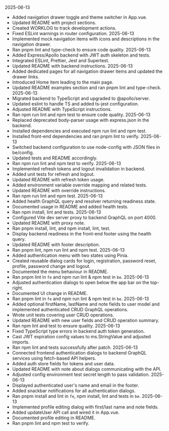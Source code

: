 2025-06-13

- Added navigation drawer toggle and theme switcher in App.vue.
- Updated README with project sections.
- Created WORKLOG to track development actions.
- Fixed ESLint warnings in router configuration.
  2025-06-13
- Implemented mock navigation items with icons and descriptions in the navigation drawer.
- Ran pnpm lint and type-check to ensure code quality.
  2025-06-13
- Added Express/Apollo backend with JWT auth skeleton and tests.
- Integrated ESLint, Prettier, Jest and Supertest.
- Updated README with backend instructions.
  2025-06-13
- Added dedicated pages for all navigation drawer items and updated the drawer links.
- Introduced Home item leading to the main page.
- Updated README examples section and ran pnpm lint and type-check.
  2025-06-13
- Migrated backend to TypeScript and upgraded to @apollo/server.
- Updated eslint to handle TS and added ts-jest configuration.
- Adjusted README with TypeScript instructions.
- Ran npm run lint and npm test to ensure code quality.
  2025-06-13
- Replaced deprecated body-parser usage with express.json in the backend.
- Installed dependencies and executed npm run lint and npm test.
- Installed front-end dependencies and ran pnpm lint to verify.
  2025-06-13
- Switched backend configuration to use node-config with JSON files in be/config.
- Updated tests and README accordingly.
- Ran npm run lint and npm test to verify.
  2025-06-13
- Implemented refresh tokens and logout invalidation in backend.
- Added unit tests for refresh and logout.
- Updated README with refresh token usage.
- Added environment variable override mapping and related tests.
- Updated README with override instructions.
- Ran npm run lint and npm test.
  2025-06-13
- Added health GraphQL query and resolver returning readiness state.
- Documented usage in README and added health tests.
- Ran npm install, lint and tests.
  2025-06-13
- Configured Vite dev server proxy to backend GraphQL on port 4000.
- Updated README with proxy note.
- Ran pnpm install, lint, and npm install, lint, test.
- Display backend readiness in the front-end footer using the health query.
- Updated README with footer description.
- Ran pnpm lint, npm run lint and npm test.
  2025-06-13
- Added authentication menu with two states using Pinia.
- Created reusable dialog cards for login, registration, password reset, profile, password change and logout.
- Documented the menu behaviour in README.
- Ran pnpm lint in `fe` and npm run lint & npm test in `be`.
  2025-06-13
- Adjusted authentication dialogs to open below the app bar on the top-right.
- Documented UI change in README.
- Ran pnpm lint in `fe` and npm run lint & npm test in `be`.
  2025-06-13
- Added optional firstName, lastName and note fields to user model and implemented authenticated CRUD GraphQL operations.
- Wrote unit tests covering user CRUD operations.
- Updated README with new user fields and CRUD operation summary.
- Ran npm lint and test to ensure quality.
  2025-06-13
- Fixed TypeScript type errors in backend auth token generation.
- Cast JWT expiration config values to ms.StringValue and adjusted imports.
- Ran npm lint and tests successfully after patch.
 2025-06-13
- Connected frontend authentication dialogs to backend GraphQL services using fetch-based API helpers.
- Added auth store fields for tokens and user data.
- Updated README with note about dialogs communicating with the API.
- Adjusted config environment test secret length to pass validation.
2025-06-13
- Displayed authenticated user's name and email in the footer.
- Added snackbar notifications for all authentication dialogs.
- Ran pnpm install and lint in `fe`, npm install, lint and tests in `be`.
2025-06-13
- Implemented profile editing dialog with first/last name and note fields.
- Added updateUser API call and wired it in App.vue.
- Documented profile editing in README.
- Ran pnpm lint and npm test to verify.
